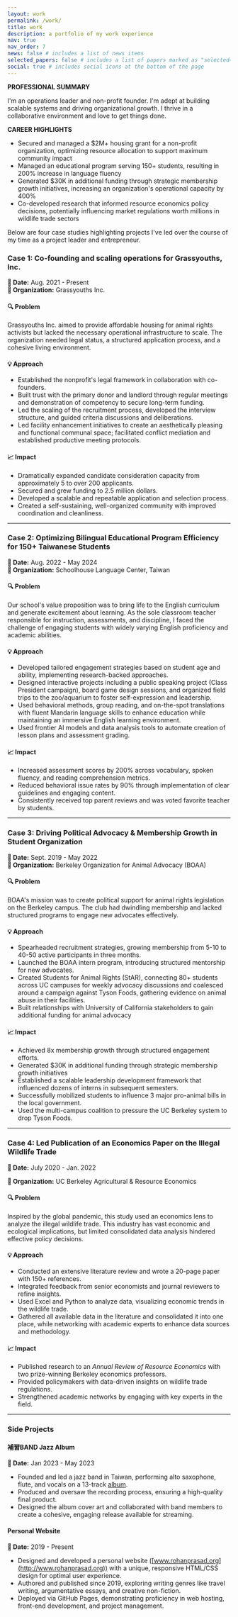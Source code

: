 ```yaml
---
layout: work
permalink: /work/
title: work
description: a portfolio of my work experience
nav: true
nav_order: 7
news: false # includes a list of news items
selected_papers: false # includes a list of papers marked as "selected={true}"
social: true # includes social icons at the bottom of the page
---
```


**PROFESSIONAL SUMMARY**

I'm an operations leader and non-profit founder. I'm adept at building scalable systems and driving organizational growth. I thrive in a collaborative environment and love to get things done.

**CAREER HIGHLIGHTS**

- Secured and managed a $2M+ housing grant for a non-profit organization, optimizing resource allocation to support maximum community impact  
- Managed an educational program serving 150+ students, resulting in 200% increase in language fluency
- Generated $30K in additional funding through strategic membership growth initiatives, increasing an organization's operational capacity by 400%  
- Co-developed research that informed resource economics policy decisions, potentially influencing market regulations worth millions in wildlife trade sectors  

Below are four case studies highlighting projects I've led over the course of my time as a project leader and entrepreneur.

### Case 1: Co-founding and scaling operations for Grassyouths, Inc.

**📅 Date:** Aug. 2021 - Present  
**🏢 Organization:** Grassyouths Inc.

#### 🔍 Problem

Grassyouths Inc. aimed to provide affordable housing for animal rights activists but lacked the necessary operational infrastructure to scale. The organization needed legal status, a structured application process, and a cohesive living environment.

#### 💡 Approach

- Established the nonprofit's legal framework in collaboration with co-founders.
- Built trust with the primary donor and landlord through regular meetings and demonstration of competency to secure long-term funding.
- Led the scaling of the recruitment process, developed the interview structure, and guided criteria discussions and deliberations.
- Led facility enhancement initiatives to create an aesthetically pleasing and functional communal space; facilitated conflict mediation and established productive meeting protocols.

#### 📈 Impact

- Dramatically expanded candidate consideration capacity from approximately 5 to over 200 applicants.
- Secured and grew funding to 2.5 million dollars.
- Developed a scalable and repeatable application and selection process.
- Created a self-sustaining, well-organized community with improved coordination and cleanliness.

---

### Case 2: Optimizing Bilingual Educational Program Efficiency for 150+ Taiwanese Students

**📅 Date:** Aug. 2022 - May 2024  
**🏢 Organization:** Schoolhouse Language Center, Taiwan

#### 🔍 Problem

Our school's value proposition was to bring life to the English curriculum and generate excitement about learning. As the sole classroom teacher responsible for instruction, assessments, and discipline, I faced the challenge of engaging students with widely varying English proficiency and academic abilities.

#### 💡 Approach

- Developed tailored engagement strategies based on student age and ability, implementing research-backed approaches.
- Designed interactive projects including a public speaking project (Class President campaign), board game design sessions, and organized field trips to the zoo/aquarium to foster self-expression and leadership.
- Used behavioral methods, group reading, and on-the-spot translations with fluent Mandarin language skills to enhance education while maintaining an immersive English learning environment.
- Used frontier AI models and data analysis tools to automate creation of lesson plans and assessment grading.

#### 📈 Impact

- Increased assessment scores by 200% across vocabulary, spoken fluency, and reading comprehension metrics.
- Reduced behavioral issue rates by 90% through implementation of clear guidelines and engaging content.
- Consistently received top parent reviews and was voted favorite teacher by students.

---

### Case 3: Driving Political Advocacy & Membership Growth in Student Organization

**📅 Date:** Sept. 2019 - May 2022  
**🏢 Organization:** Berkeley Organization for Animal Advocacy (BOAA)

#### 🔍 Problem

BOAA's mission was to create political support for animal rights legislation on the Berkeley campus. The club had dwindling membership and lacked structured programs to engage new advocates effectively. 

#### 💡 Approach

- Spearheaded recruitment strategies, growing membership from 5-10 to 40-50 active participants in three months.
- Launched the BOAA intern program, introducing structured mentorship for new advocates.
- Created Students for Animal Rights (StAR), connecting 80+ students across UC campuses for weekly advocacy discussions and coalesced around a campaign against Tyson Foods, gathering evidence on animal abuse in their facilities.
- Built relationships with University of California stakeholders to gain additional funding for animal advocacy


#### 📈 Impact

- Achieved 8x membership growth through structured engagement efforts. 
- Generated $30K in additional funding through strategic membership growth initiatives
- Established a scalable leadership development framework that influenced dozens of interns in subsequent semesters. 
- Successfully mobilized students to influence 3 major pro-animal bills in the local government.
- Used the multi-campus coalition to pressure the UC Berkeley system to drop Tyson Foods.

---

### Case 4: Led Publication of an Economics Paper on the Illegal Wildlife Trade

**📅 Date:** July 2020 - Jan. 2022

**🏢 Organization:** UC Berkeley Agricultural & Resource Economics

#### 🔍 Problem

Inspired by the global pandemic, this study used an economics lens to analyze the illegal wildlife trade. This industry has vast economic and ecological implications, but limited consolidated data analysis hindered effective policy decisions.

#### 💡 Approach

- Conducted an extensive literature review and wrote a 20-page paper with 150+ references.
- Integrated feedback from senior economists and journal reviewers to refine insights.
- Used Excel and Python to analyze data, visualizing economic trends in the wildlife trade.
- Gathered all available data in the literature and consolidated it into one place, while networking with academic experts to enhance data sources and methodology.

#### 📈 Impact

- Published research to an _Annual Review of Resource Economics_ with two prize-winning Berkeley economics professors.
- Provided policymakers with data-driven insights on wildlife trade regulations.
- Strengthened academic networks by engaging with key experts in the field.

---

### Side Projects

#### 補習BAND Jazz Album

**📅 Date:** Jan 2023 - May 2023

- Founded and led a jazz band in Taiwan, performing alto saxophone, flute, and vocals on a 13-track [album](https://www.youtube.com/playlist?list=PLLmNtQG2epzFG2PwtDTz4U9OVDCsiJGG8&si=USk_tLQg9ANbEvwG).
- Produced and oversaw the recording process, ensuring a high-quality final product.
- Designed the album cover art and collaborated with band members to create a cohesive, engaging release available for streaming.

#### Personal Website

**📅 Date:** 2019 - Present

- Designed and developed a personal website ([www.rohanprasad.org](http://www.rohanprasad.org)) with a unique, responsive HTML/CSS design for optimal user experience.
- Authored and published since 2019, exploring writing genres like travel writing, argumentative essays, and creative non-fiction.
- Deployed via GitHub Pages, demonstrating proficiency in web hosting, front-end development, and project management.
